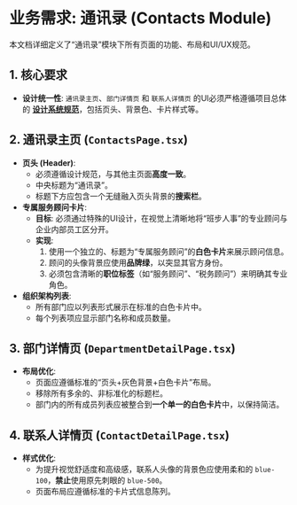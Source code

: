 # 业务需求: 通讯录 (Contacts Module)

本文档详细定义了“通讯录”模块下所有页面的功能、布局和UI/UX规范。

## 1. 核心要求

-   **设计统一性**: `通讯录主页`、`部门详情页` 和 `联系人详情页` 的UI必须严格遵循项目总体的 **[设计系统规范](./design_system.md)**，包括页头、背景色、卡片样式等。

## 2. 通讯录主页 (`ContactsPage.tsx`)

-   **页头 (Header)**:
    -   必须遵循设计规范，与其他主页面**高度一致**。
    -   中央标题为“通讯录”。
    -   标题下方应包含一个无缝融入页头背景的**搜索栏**。
-   **专属服务顾问卡片**:
    -   **目标**: 必须通过特殊的UI设计，在视觉上清晰地将“班步人事”的专业顾问与企业内部员工区分开。
    -   **实现**:
        1.  使用一个独立的、标题为“专属服务顾问”的**白色卡片**来展示顾问信息。
        2.  顾问的头像背景应使用**品牌绿**，以突显其官方身份。
        3.  必须包含清晰的**职位标签**（如“服务顾问”、“税务顾问”）来明确其专业角色。
-   **组织架构列表**:
    -   所有部门应以列表形式展示在标准的白色卡片中。
    -   每个列表项应显示部门名称和成员数量。

## 3. 部门详情页 (`DepartmentDetailPage.tsx`)

-   **布局优化**:
    -   页面应遵循标准的“页头+灰色背景+白色卡片”布局。
    -   移除所有多余的、非标准化的标题栏。
    -   部门内的所有成员列表应被整合到**一个单一的白色卡片**中，以保持简洁。

## 4. 联系人详情页 (`ContactDetailPage.tsx`)

-   **样式优化**:
    -   为提升视觉舒适度和高级感，联系人头像的背景色应使用柔和的 `blue-100`，**禁止**使用原先刺眼的 `blue-500`。
    -   页面布局应遵循标准的卡片式信息陈列。